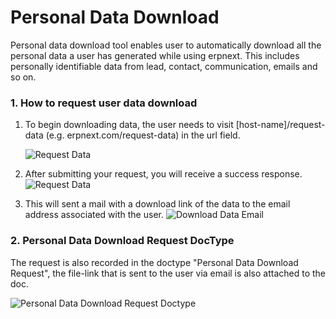 <!--add breadcrumbs-->

# Personal Data Download

Personal data download tool enables user to automatically download all the personal data a user has generated while using erpnext. This includes personally identifiable data from lead, contact, communication, emails and so on.

### 1. How to request user data download

1. To begin downloading data, the user needs to visit [host-name]/request-data (e.g. erpnext.com/request-data) in the url field.

    <img class="screenshot" alt="Request Data" src="{{docs_base_url}}/assets/img/setup/personal-data-download-request/request-data-webform.png">

2. After submitting your request, you will receive a success response.
    <img class="screenshot" alt="Request Data" src="{{docs_base_url}}/assets/img/setup/personal-data-download-request/download-request-succes.png">

3. This will sent a mail with a download link of the data to the email address associated with the user.
    <img class="screenshot" alt="Download Data Email" src="{{docs_base_url}}/assets/img/setup/personal-data-download-request/download-data-email.png">

### 2. Personal Data Download Request DocType

The request is also recorded in the doctype "Personal Data Download Request", the file-link that is sent to the user via email is also attached to the doc.

<img class="screenshot" alt="Personal Data Download Request Doctype" src="{{docs_base_url}}/assets/img/setup/personal-data-download-request/personal-data-download-request-doctype.png">